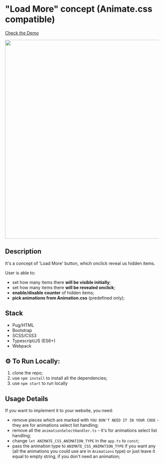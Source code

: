 # "Load More" concept (Animate.css compatible)

[Check the Demo](https://codepen.io/nat-davydova/full/XWKxJyd)

<img src="http://natali-davydova.me/assets/img/load-more/full-1.png" width="650" />

## Description

It's a concept of 'Load More' button, which onclick reveal us hidden items.

User is able to:

* set how many items there **will be visible initially**;
* set how many items there **will be revealed onclick**;
* **enable/disable counter** of hidden items;
* **pick animations from Animation.css** (predefined only);

## Stack
* Pug/HTML
* Bootstrap
* SCSS/CSS3
* Typescript/JS (ES6+)
* Webpack

## ⚙️ To Run Locally:

1. clone the repo;
2. use `npm install` to install all the dependencies;
3. use `npm start` to run locally

## Usage Details

If you want to implement it to your website, you need:

* remove pieces which are marked with `YOU DON'T NEED IT IN YOUR CODE` - they are for animations select list handling;
* remove all the `animationSelectHandler.ts` - it's for animations select list handling;
* change `let ANIMATE_CSS_ANIMATION_TYPE` in the `app.ts` to `const`;
* pass the animation type to `ANIMATE_CSS_ANIMATION_TYPE` if you want any (all the animations you could use are in `Animations` type) or just leave it equal to empty string, if you don't need an animation;
